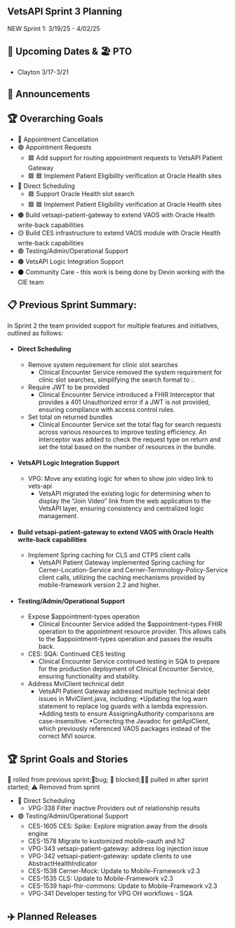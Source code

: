 ## VetsAPI Sprint 3 Planning
NEW Sprint 1: 3/19/25 - 4/02/25

## 📅 Upcoming Dates  & 🏖️ PTO
  * Clayton 3/17-3/21
    
## 📣 Announcements


## 🏆 Overarching Goals
* 🔴 Appointment Cancellation
* 🟢 Appointment Requests
  * 🟩 Add support for routing appointment requests to VetsAPI Patient Gateway
  * 🟩 🟦 Implement Patient Eligibility verification at Oracle Health sites 
* 🔵 Direct Scheduling
  * 🟦 Support Oracle Health slot search
  *  🟩 🟦 Implement Patient Eligibility verification at Oracle Health sites
* 🟠 Build vetsapi-patient-gateway to extend VAOS with Oracle Health write-back capabilities
* 🟡 Build CES infrastructure to extend VAOS module with Oracle Health write-back capabilities
* 🟣 Testing/Admin/Operational Support
* 🟤 VetsAPI Logic Integration Support
* ⚫️ Community Care - this work is being done by Devin working with the CIE team 
   
## 📋 Previous Sprint Summary:
In Sprint 2 the team provided support for multiple features and initiatives, outlined as follows:  
* #### Direct Scheduling
  * Remove system requirement for clinic slot searches
     * Clinical Encounter Service removed the system requirement for clinic slot searches, simplifying the search format to <facility>:<clinic>.
  * Require JWT to be provided
     * Clinical Encounter Service introduced a FHIR Interceptor that provides a 401 Unauthorized error if a JWT is not provided, ensuring compliance with access control rules.
  * Set total on returned bundles
     * Clinical Encounter Service set the total flag for search requests across various resources to improve testing efficiency. An interceptor was added to check the request type on return and set the total based on the number of resources in the bundle.
* #### VetsAPI Logic Integration Support
  * VPG: Move any existing logic for when to show join video link to vets-api
     * VetsAPI migrated the existing logic for determining when to display the “Join Video” link from the web application to the VetsAPI layer, ensuring consistency and centralized logic management.
* #### Build vetsapi-patient-gateway to extend VAOS with Oracle Health write-back capabilities
  * Implement Spring caching for CLS and CTPS client calls
     * VetsAPI Patient Gateway implemented Spring caching for Cerner-Location-Service and Cerner-Terminology-Policy-Service client calls, utilizing the caching mechanisms provided by mobile-framework version 2.2 and higher.
* #### Testing/Admin/Operational Support
  * Expose $appointment-types operation
     * Clinical Encounter Service added the $appointment-types FHIR operation to the appointment resource provider. This allows calls to the $appointment-types operation and passes the results back.
  * CES: SQA: Continued CES testing
     * Clinical Encounter Service continued testing in SQA to prepare for the production deployment of Clinical Encounter Service, ensuring functionality and stability.
  * Address MviClient technical debt
     * VetsAPI Patient Gateway addressed multiple technical debt issues in MviClient.java, including:
          •Updating the log.warn statement to replace log guards with a lambda expression.
          •Adding tests to ensure AssigningAuthority comparisons are case-insensitive.
          •Correcting the Javadoc for getApiClient, which previously referenced VAOS packages instead of the correct MVI source.


   
## 🏆 Sprint Goals and Stories
🚧 rolled from previous sprint;🐞bug; 🚫 blocked;🧗‍♀️ pulled in after sprint started; ⚠️ Removed from sprint 

* 🔵 Direct Scheduling
   * VPG-338 Filter inactive Providers out of relationship results
* 🟣 Testing/Admin/Operational Support
   * CES-1605 CES: Spike: Explore migration away from the drools engine
   * CES-1578 Migrate to kustomized mobile-oauth and h2
   * VPG-343 vetsapi-patient-gateway: address log injection issue
   * VPG-342 vetsapi-patient-gateway: update clients to use AbstractHealthIndicator 
   * CES-1538 Cerner-Mock: Update to Mobile-Framework v2.3
   * CES-1535 CLS: Update to Mobile-Framework v2.3
   * CES-1539 hapi-fhir-commons: Update to Mobile-Framework v2.3
   * VPG-341 Developer testing for VPG OH workflows - SQA



## ✈️ Planned Releases
